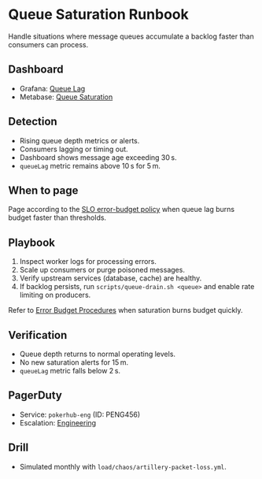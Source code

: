 # Queue Saturation Runbook

Handle situations where message queues accumulate a backlog faster than consumers can process.

## Dashboard
- Grafana: [Queue Lag](../../infrastructure/observability/queue-lag-dashboard.json)
- Metabase: [Queue Saturation](../analytics-dashboards.md#queue-saturation-1)

## Detection
- Rising queue depth metrics or alerts.
- Consumers lagging or timing out.
- Dashboard shows message age exceeding 30 s.
- `queueLag` metric remains above 10 s for 5 m.

## When to page
Page according to the [SLO error-budget policy](../SLOs.md#error-budget-handling) when queue lag burns budget faster than thresholds.

## Playbook
1. Inspect worker logs for processing errors.
2. Scale up consumers or purge poisoned messages.
3. Verify upstream services (database, cache) are healthy.
4. If backlog persists, run `scripts/queue-drain.sh <queue>` and enable rate limiting on producers.

Refer to [Error Budget Procedures](../error-budget-procedures.md) when saturation burns budget quickly.

## Verification
- Queue depth returns to normal operating levels.
- No new saturation alerts for 15 m.
- `queueLag` metric falls below 2 s.

## PagerDuty
- Service: `pokerhub-eng` (ID: PENG456)
- Escalation: [Engineering](https://pokerhub.pagerduty.com/escalation_policies/PDEF456)

## Drill
- Simulated monthly with `load/chaos/artillery-packet-loss.yml`.
